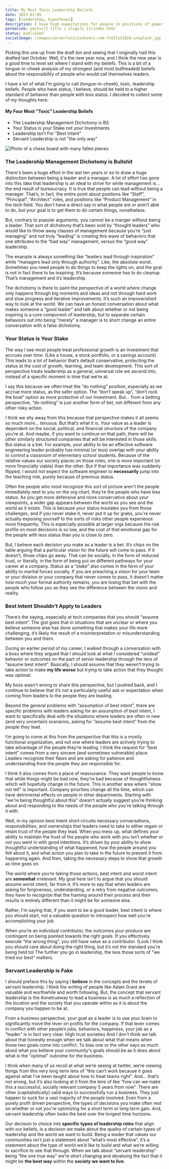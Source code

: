 ```yaml
---
title: My Most Toxic Leadership Beliefs
date: 2023-01-05
tags: [leadership, hypotheses]
description: I have high expectations for people in positions of power and people with status. Let's talk about it
permalink: posts/{{ title | slugify }}/index.html
status: published
socialImage: /images/serverless/jeshoots-com-fzOITuS1DIQ-unsplash.jpg
---
```


Picking this one up from the draft bin and seeing that I originally had this drafted last October. Well, it's the new year now, and I think the new year is a good time to level set where I stand with my beliefs. This is a bit of a tongue-in-cheek analysis of my strongest (and most bullheaded) beliefs about the responsibility of people who would call themselves leaders.

I have a lot of what I’m going to call (tongue-in-cheek), toxic, leadership beliefs. People who have status, I believe, should be held to a higher standard of behavior than people with less status. I decided to collect some of my thoughts here:

#### My Four Most "Toxic" Leadership Beliefs

- The Leadership Management Dichotomy is BS
- Your Status is your Stake not your Investments
- Leadership Isn’t For “Best Intent”
- Servant Leadership is not "the only way"

![Photo of a chess board with many fallen pieces](/images/serverless/jeshoots-com-fzOITuS1DIQ-unsplash.jpg)

### The Leadership Management Dichotomy is Bullshit

There's been a huge effort in the last ten years or so to draw a huge distinction between being a leader and a manager. A lot of effort has gone into this idea that leadership is an ideal to strive for while management is... the end result of bureaucracy. It is true that people can lead without being a manager. That’s, in fact, the entire point about positions like “Staff”, “Principal”, “Architect” roles, and positions like “Product Management” in the tech field. You don’t have a direct say in what people are or aren’t able to do, but your goal is to get them to do certain things, nonetheless.

But, contrary to popular arguments, you cannot be a manger without being a leader. That sort of dichotomy that’s been sold by “thought leaders” who would like to throw away classes of management because you’re “just managing” and not truly “leading” is creating this wave of behaviors that one attributes to the “bad way” management, versus the “good way” leadership.

The example is always something like “leaders lead through inspiration” while “managers lead only through authority”. Like, the absolute worst. Sometimes you need people to do things to keep the lights on, and the goal is not in fact there to be inspiring. It’s because someone has to do cleanup. That’s management and it’s leadership.

The dichotomy is there to paint the perspective of a world where change only happens through big moments and ideas and not through hard work and slow progress and iterative improvements. It’s such an impoverished way to look at the world. We can have an honest conversation about what makes someone a “good leader” and talk about whether or not being inspiring is a core component of leadership, but to separate certain behaviors out into being “merely” a manager is to short change an entire conversation with a false dichotomy.

### Your Status is Your Stake

The way I see most people treat professional growth is an investment that accrues over time. (Like a house, a stock portfolio, or a savings account) This leads to a lot of behavior that’s default conservative, protecting the status at the cost of growth, learning, and team development. This sort of perspective treats leadership as a general, universal role we ascend into, instead of a specific moment in time that we’re at.

I say this because we often treat the “do nothing” position, especially as we accrue more status, as the safer option. The “don’t speak up”, “don’t rock the boat” option as more protective of our investment. But… from a betting perspective, “do nothing” is just another form of bet, not different from any other risky action.

I think we shy away from this because that perspective makes it all seems so much more… tenuous. But that’s what it is. Your value as a leader is dependent on the social, political, and financial structure of the company you’re at. And maybe, if you want to continue on that path, there will be other similarly structured companies that will be interested in those skills. But status is a bet. For example, your ability to be an effective software engineering leader probably has minimal (or less) overlap with your ability to control a classroom of elementary school students. Because of the relative values our society places on those roles, one is more important (or more financially viable) than the other. But if that importance was suddenly flipped, I would not expect the software engineer to **necessarily** jump into the teaching role, purely because of previous status.

Often the people who most recognize this sort of picture aren't the people immediately next to you on the org chart, they're the people who have less status. As you get more defensive and more conservative about your viewpoints, a wider gap appears between the world as you see and the world as it exists. This is because your status insulates you from those challenges, and if you never stake it, never put it up for grabs, you're never actually exposing yourself to the sorts of risks other people experience more frequently. This is especially possible at larger orgs because the risk profile on most decisions is so low, and the cost of that emotional gap for the people with less status than you is close to zero.

But, I believe each decision you make as a leader is a bet. It’s chips on the table arguing that a particular vision for the future will come to pass. If it doesn’t, those chips go away. That can be socially, in the form of reduced trust, or literally, in the form of being put on different pathways for your career at a company. Status as a “stake” also comes in the form of your ability to martial forces socially. If you are preaching a vision for your team or your division or your company that never comes to pass, it doesn’t matter how much your formal authority remains, you are losing that bet with the people who follow you as they see the difference between the vision and reality.

### Best Intent Shouldn’t Apply to Leaders

There’s the saying, especially at tech companies that you should “assume best intent”. The gist goes that in situations that are unclear or where you believe someone else has done something that makes your life more challenging, it’s likely the result of a misinterpretation or misunderstanding between you and them.

During an earlier period of my career, I walked through a conversation with a boss where they argued that I should look at what I considered “unideal” behavior or outcomes on the part of senior leadership through the lens of “assume best intent”. Basically, I should assume that they weren’t trying to take action to make **my life worse** but trying to take action that they thought was optimal.

My boss wasn’t wrong to share this perspective, but I pushed back, and I continue to believe that it’s not a particularly useful ask or expectation when coming from leaders to the people they are leading.

Beyond the general problems with “assumption of best intent”, there are specific problems with leaders asking for an assumption of best intent, I want to specifically deal with the situations where leaders are often in new (and very uncertain) scenarios, asking for “assume best intent” from the people they lead.

I’m going to come at this from the perspective that this is a mostly functional organization, and not one where leaders are actively trying to take advantage of the people they’re leading. I think the request for “best intent” comes from a very sincere (and sometimes vulnerable) place. Leaders recognize their flaws and are asking for patience and understanding from the people they are responsible for.

I think it also comes from a place of reassurance. They want people to know that while things might be bad now, they're bad because of thoughtfulness which will hopefully change in the future. This is another area where "show not tell" is important. Company priorities change all the time, which can have detrimental effects on people in other departments. Starting with "we're being thoughtful about this" doesn't actually suggest you're thinking about and responding to the needs of the people who you're talking through it with.

Well, in my opinion best intent short circuits necessary conversations, responsibilities, and ownerships that leaders need to take to either regain or retain trust of the people they lead. When you mess up, what defines your ability to maintain the trust of the people who work with you isn’t whether or not you went in with good intentions. It’s driven by your ability to show thoughtful understanding of what happened, how the people around you felt about it, and what action you plan to take in the future to prevent it from happening again. And then, taking the necessary steps to show that growth as time goes on.

The world where you’re taking those actions, best intent and worst intent are **somewhat** irrelevant. My goal here isn’t to argue that you should assume worst intent, far from it. It’s more to say that when leaders are asking for forgiveness, understanding, or a retry from negative outcomes, they have to recognize that the framing around their process and their results is entirely different than it might be for someone else.

Rather, I'm saying that, if you want to be a good leader, best intent is where you should start, not a valuable question to introspect how well you're accomplishing your job.

When you’re an individual contributor, the outcomes your produce are contingent on being pointed towards the right goals. If you effectively execute “the wrong thing”, you still have value as a contributor. (Look I think you should care about doing the right thing, but it’s not the standard you’re being held to) The further you go in leadership, the less those sorts of “we tried our best” matters.

### Servant Leadership is Fake

I should preface this by saying I **believe** in the concepts and the tenets of servant leadership. I think the writing of people like Adam Grant are valuable and worthwhile and worth following. But, the concept that servant leadership is the #onetrueway to lead a business is as much a reflection of the location and the society that you operate within as it is about the company you happen to be at.

From a business perspective, your goal as a leader is to use your brain to significantly move the lever on profits for the company. If that lever comes in conflict with other people’s jobs, behaviors, happiness, your job as a “leader” is in fact very clear. High trust societies And I don’t think we talk about that honestly enough when we talk about what that means when those two goals come into conflict. To bias one or the other says as much about what you believe your community's goals should be as it does about what is the "optimal" outcome for the business.

I think when many of us recoil at what we’re seeing at twitter, we’re viewing things from this very long term lens of “this can’t work because it goes against what I’ve been taught about how to treat teams right”. And… that’s not wrong, but it’s also looking at it from the lens of like “how can we make this a successful, socially relevant company 5 years from now”. There are other (capitalistically) valid ways to successfully run a business. They just happen to suck for a vast majority of the people involved. Even from a purely profit driven perspective, the types of decisions you make often rest on whether or not you're optimizing for a short term or long term gain. And, servant leadership often looks the best over the longest time horizons.

Our decision to choice into **specific types of leadership roles** that align with our beliefs, is a decision we make about the quality of certain types of leadership and the world we want to build. Being a leader that values our communities isn’t just a statement about “what’s most effective”, it’s a statement about the type of world we’d like to build and what we’re willing to sacrifice to see that through. When we talk about “servant leadership” being “the one true way” we’re short changing and devaluing the fact that it might be **the best way** within the **society we want to live**.
